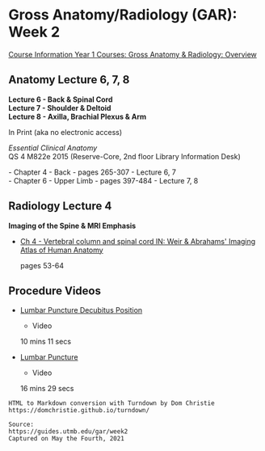 # Gross Anatomy/Radiology (GAR): Week 2

[Course Information Year 1 Courses: Gross Anatomy & Radiology: Overview](/usmle/gar/course-information.html)

## Anatomy Lecture 6, 7, 8

**Lecture 6 - Back & Spinal Cord**  
**Lecture 7 - Shoulder & Deltoid**  
**Lecture 8 - Axilla, Brachial Plexus & Arm**

In Print (aka no electronic access)

_Essential Clinical Anatomy_  
QS 4 M822e 2015 (Reserve-Core, 2nd floor Library Information Desk)

\- Chapter 4 - Back - pages 265-307 - Lecture 6, 7  
\- Chapter 6 - Upper Limb - pages 397-484 - Lecture 7, 8

## Radiology Lecture 4

**Imaging of the Spine & MRI Emphasis**

*   [Ch 4 - Vertebral column and spinal cord IN: Weir & Abrahams' Imaging Atlas of Human Anatomy](http://libux.utmb.edu/login?url=https://www.clinicalkey.com/#!/content/book/3-s2.0-B9780723438267000046)
    
    pages 53-64
    

## Procedure Videos

*   [Lumbar Puncture Decubitus Position](http://libux.utmb.edu/login?url=https://accessmedicine.mhmedical.com/MultimediaPlayer.aspx?MultimediaID=5481063)
    
    *   Video
    
    10 mins 11 secs
    
*   [Lumbar Puncture](http://libux.utmb.edu/login?url=https://accessmedicine.mhmedical.com/MultimediaPlayer.aspx?MultimediaID=17670479)
    
    *   Video
    
    16 mins 29 secs

```
HTML to Markdown conversion with Turndown by Dom Christie
https://domchristie.github.io/turndown/

Source:
https://guides.utmb.edu/gar/week2
Captured on May the Fourth, 2021
```
